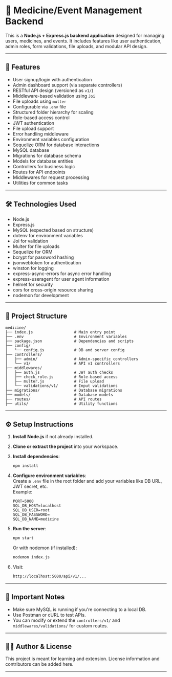 
# 💊 Medicine/Event Management Backend

This is a **Node.js + Express.js backend application** designed for managing users, medicines, and events. It includes features like user authentication, admin roles, form validations, file uploads, and modular API design.

---

## 🚀 Features

- User signup/login with authentication
- Admin dashboard support (via separate controllers)
- RESTful API design (versioned as `v1/`)
- Middleware-based validation using `Joi`
- File uploads using `multer`
- Configurable via `.env` file
- Structured folder hierarchy for scaling
- Role-based access control
- JWT authentication
- File upload support
- Error handling middleware
- Environment variables configuration
- Sequelize ORM for database interactions
- MySQL database
- Migrations for database schema
- Models for database entities
- Controllers for business logic
- Routes for API endpoints
- Middlewares for request processing
- Utilities for common tasks

---

## 🛠️ Technologies Used

- Node.js
- Express.js
- MySQL (expected based on structure)
- dotenv for environment variables
- Joi for validation
- Multer for file uploads
- Sequelize for ORM
- bcrypt for password hashing
- jsonwebtoken for authentication
- winston for logging
- express-async-errors for async error handling
- express-useragent for user agent information
- helmet for security
- cors for cross-origin resource sharing
- nodemon for development

---

## 📂 Project Structure

```
medicine/
├── index.js                  # Main entry point
├── .env                      # Environment variables
├── package.json              # Dependencies and scripts
├── config/
│   └── config.js             # DB and server config
├── controllers/
│   ├── admin/                # Admin-specific controllers
│   └── v1/                   # API v1 controllers
├── middlewares/
│   ├── auth.js               # JWT auth checks
│   ├── check_role.js         # Role-based access
│   ├── multer.js             # File upload
│   └── validations/v1/       # Input validations
├── migrations/               # Database migrations
├── models/                   # Database models
├── routes/                   # API routes
├── utils/                    # Utility functions
```

---

## ⚙️ Setup Instructions

1. **Install Node.js** if not already installed.

2. **Clone or extract the project** into your workspace.

3. **Install dependencies**:
   ```bash
   npm install
   ```

4. **Configure environment variables**:  
   Create a `.env` file in the root folder and add your variables like DB URL, JWT secret, etc.  
   Example:
   ```env
   PORT=5000
   SQL_DB_HOST=localhost
   SQL_DB_USER=root
   SQL_DB_PASSWORD=
   SQL_DB_NAME=medicine
   ```

5. **Run the server**:
   ```bash
   npm start
   ```

   Or with nodemon (if installed):
   ```bash
   nodemon index.js
   ```

6. Visit:
   ```bash
   http://localhost:5000/api/v1/...
   ```

---

## 📌 Important Notes

- Make sure MySQL is running if you're connecting to a local DB.
- Use Postman or cURL to test APIs.
- You can modify or extend the `controllers/v1/` and `middlewares/validations/` for custom routes.

---

## 👨‍💻 Author & License

This project is meant for learning and extension. License information and contributors can be added here.

---
